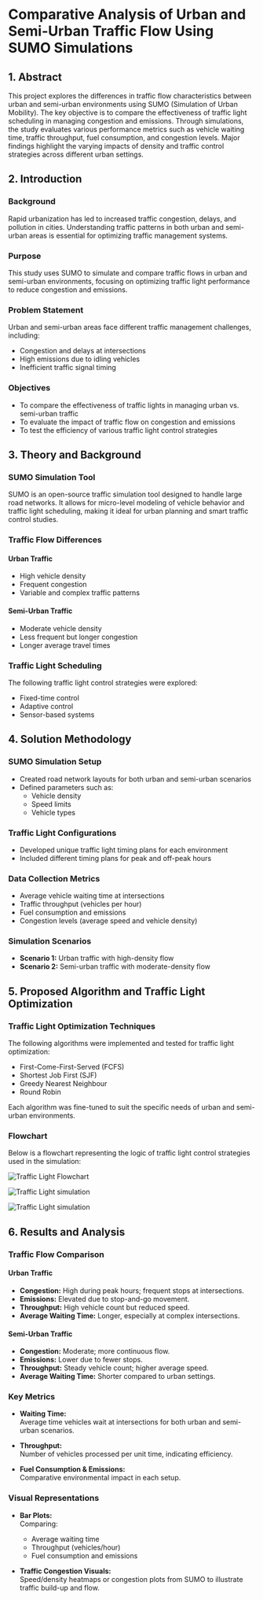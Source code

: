 # Comparative Analysis of Urban and Semi-Urban Traffic Flow Using SUMO Simulations

## 1. Abstract
This project explores the differences in traffic flow characteristics between urban and semi-urban environments using SUMO (Simulation of Urban Mobility). The key objective is to compare the effectiveness of traffic light scheduling in managing congestion and emissions. Through simulations, the study evaluates various performance metrics such as vehicle waiting time, traffic throughput, fuel consumption, and congestion levels. Major findings highlight the varying impacts of density and traffic control strategies across different urban settings.

## 2. Introduction

### Background
Rapid urbanization has led to increased traffic congestion, delays, and pollution in cities. Understanding traffic patterns in both urban and semi-urban areas is essential for optimizing traffic management systems.

### Purpose
This study uses SUMO to simulate and compare traffic flows in urban and semi-urban environments, focusing on optimizing traffic light performance to reduce congestion and emissions.

### Problem Statement
Urban and semi-urban areas face different traffic management challenges, including:
- Congestion and delays at intersections
- High emissions due to idling vehicles
- Inefficient traffic signal timing

### Objectives
- To compare the effectiveness of traffic lights in managing urban vs. semi-urban traffic
- To evaluate the impact of traffic flow on congestion and emissions
- To test the efficiency of various traffic light control strategies

## 3. Theory and Background

### SUMO Simulation Tool
SUMO is an open-source traffic simulation tool designed to handle large road networks. It allows for micro-level modeling of vehicle behavior and traffic light scheduling, making it ideal for urban planning and smart traffic control studies.

### Traffic Flow Differences

#### Urban Traffic
- High vehicle density
- Frequent congestion
- Variable and complex traffic patterns

#### Semi-Urban Traffic
- Moderate vehicle density
- Less frequent but longer congestion
- Longer average travel times

### Traffic Light Scheduling
The following traffic light control strategies were explored:
- Fixed-time control
- Adaptive control
- Sensor-based systems

## 4. Solution Methodology

### SUMO Simulation Setup
- Created road network layouts for both urban and semi-urban scenarios
- Defined parameters such as:
  - Vehicle density
  - Speed limits
  - Vehicle types

### Traffic Light Configurations
- Developed unique traffic light timing plans for each environment
- Included different timing plans for peak and off-peak hours

### Data Collection Metrics
- Average vehicle waiting time at intersections
- Traffic throughput (vehicles per hour)
- Fuel consumption and emissions
- Congestion levels (average speed and vehicle density)

### Simulation Scenarios
- **Scenario 1:** Urban traffic with high-density flow
- **Scenario 2:** Semi-urban traffic with moderate-density flow

## 5. Proposed Algorithm and Traffic Light Optimization

### Traffic Light Optimization Techniques
The following algorithms were implemented and tested for traffic light optimization:
- First-Come-First-Served (FCFS)
- Shortest Job First (SJF)
- Greedy Nearest Neighbour
- Round Robin

Each algorithm was fine-tuned to suit the specific needs of urban and semi-urban environments.

### Flowchart
Below is a flowchart representing the logic of traffic light control strategies used in the simulation:

![Traffic Light Flowchart](Images/flowchart.jpg)

![Traffic Light simulation](Images/OSM_REAL_WORLD_NETWORK.png)

![Traffic Light simulation](Images/OSM_NETWORK.png)

## 6. Results and Analysis

### Traffic Flow Comparison

#### Urban Traffic
- **Congestion:** High during peak hours; frequent stops at intersections.
- **Emissions:** Elevated due to stop-and-go movement.
- **Throughput:** High vehicle count but reduced speed.
- **Average Waiting Time:** Longer, especially at complex intersections.

#### Semi-Urban Traffic
- **Congestion:** Moderate; more continuous flow.
- **Emissions:** Lower due to fewer stops.
- **Throughput:** Steady vehicle count; higher average speed.
- **Average Waiting Time:** Shorter compared to urban settings.

### Key Metrics

- **Waiting Time:**  
  Average time vehicles wait at intersections for both urban and semi-urban scenarios.
  
- **Throughput:**  
  Number of vehicles processed per unit time, indicating efficiency.
  
- **Fuel Consumption & Emissions:**  
  Comparative environmental impact in each setup.

### Visual Representations

- **Bar Plots:**  
  Comparing:
  - Average waiting time
  - Throughput (vehicles/hour)
  - Fuel consumption and emissions

- **Traffic Congestion Visuals:**  
  Speed/density heatmaps or congestion plots from SUMO to illustrate traffic build-up and flow.


